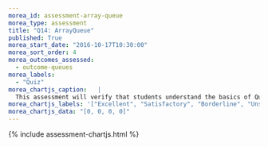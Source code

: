 ```yaml
---
morea_id: assessment-array-queue
morea_type: assessment
title: "Q14: ArrayQueue"
published: True
morea_start_date: "2016-10-17T10:30:00"
morea_sort_order: 4
morea_outcomes_assessed: 
  - outcome-queues
morea_labels: 
  - "Quiz"
morea_chartjs_caption:   |
  This assessment will verify that students understand the basics of Queues by implementing an array based queue.
morea_chartjs_labels: '["Excellent", "Satisfactory", "Borderline", "Unsatisfactory"]'
morea_chartjs_data: "[0, 0, 0, 0]"
---
```


{%  include assessment-chartjs.html  %}